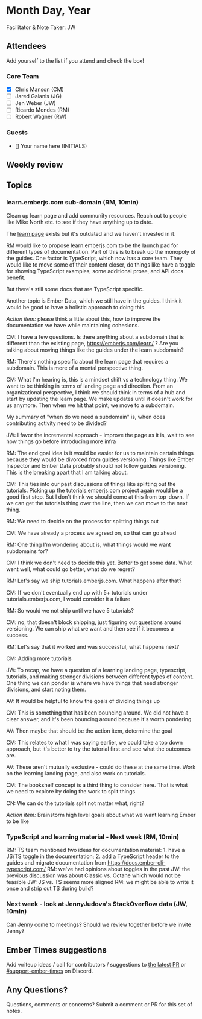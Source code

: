 # Month Day, Year

Facilitator & Note Taker: JW

## Attendees

Add yourself to the list if you attend and check the box!

### Core Team

- [x] Chris Manson (CM)
- [ ] Jared Galanis (JG)
- [ ] Jen Weber (JW)
- [ ] Ricardo Mendes (RM)
- [ ] Robert Wagner (RW)

### Guests

- [] Your name here (INITIALS)

## Weekly review

## Topics

<!-- If you would like to add a topic to the agenda please add a suggestion to the PR using the following format: -->
<!-- ### Your topic (INITIALS, expected duration in minutes) -->

### learn.emberjs.com sub-domain (RM, 10min)

Clean up learn page and add community resources. Reach out to people like
Mike North etc. to see if they have anything up to date.

The [learn page](https://emberjs.com/learn/) exists but it's outdated and we 
haven't invested in it.

RM would like to propose learn.emberjs.com to be the launch pad for different
types of documentation. Part of this is to break up the monopoly of the guides.
One factor is TypeScript, which now has a core team. They would like to move
some of their content closer, do things like have a toggle for showing
TypeScript examples, some additional prose, and API docs benefit.

But there's still some docs that are TypeScript specific.

Another topic is Ember Data, which we still have in the guides.
I think it would be good to have a holistic approach to doing this.

*Action item:* please think a little about this, how to improve the documentation
we have while maintaining cohesions.

CM: I have a few questions. Is there anything about a subdomain that is different
than the existing page, https://emberjs.com/learn/ ? Are you talking about
moving things like the guides under the learn subdomain?

RM: There's nothing specific about the learn page that requires a subdomain.
This is more of a mental perspective thing.

CM: What I'm hearing is, this is a mindset shift vs a technology thing.
We want to be thinking in terms of landing page and direction.
From an organizational perspective, I think we should think in terms of a hub
and start by updating the learn page. We make updates until it doesn't work for
us anymore. Then when we hit that point, we move to a subdomain.

My summary of "when do we need a subdomain" is, when does contributing activity
need to be divided?

JW: I favor the incremental approach - improve the page as it is, wait to see
how things go before introducing more infra

RM: The end goal idea is it would be easier for us to maintain certain things
because they would be divorced from guides versioning. Things like Ember
Inspector and Ember Data probably should not follow guides versioning.
This is the breaking apart that I am talking about.

CM: This ties into our past discussions of things like splitting out the
tutorials. Picking up the tutorials.emberjs.com project again would be a good
first step. But I don't think we should come at this from top-down. If we can
get the tutorials thing over the line, then we can move to the next thing.

RM: We need to decide on the process for splitting things out

CM: We have already a process we agreed on, so that can go ahead

RM: One thing I'm wondering about is, what things would we want subdomains for?

CM: I think we don't need to decide this yet. Better to get some data.
What went well, what could go better, what do we regret?

RM: Let's say we ship tutorials.emberjs.com. What happens after that?

CM: If we don't eventually end up with 5+ tutorials under tutorials.emberjs.com,
I would consider it a failure

RM: So would we not ship until we have 5 tutorials?

CM: no, that doesn't block shipping, just figuring out questions around
versioning. We can ship what we want and then see if it becomes a success.

RM: Let's say that it worked and was successful, what happens next?

CM: Adding more tutorials

JW: To recap, we have a question of a learning landing page,
typescript, tutorials, and making stronger divisions between different types of
content. One thing we can ponder is where we have things that need stronger
divisions, and start noting them.

AV: It would be helpful to know the goals of dividing things up

CM: This is something that has been bouncing around. We did not have a clear
answer, and it's been bouncing around because it's worth pondering

AV: Then maybe that should be the action item, determine the goal

CM: This relates to what I was saying earlier, we could take a top down approach,
but it's better to try the tutorial first and see what the outcomes are.

AV: These aren't mutually exclusive - could do these at the same time.
Work on the learning landing page, and also work on tutorials.

CM: The bookshelf concept is a third thing to consider here. That is what
we need to explore by doing the work to split things

CN: We can do the tutorials split not matter what, right?

*Action item:* Brainstorm high level goals about what we want learning Ember to be like

### TypeScript and learning material - Next week (RM, 10min)

RM: TS team mentioned two ideas for documentation material: 1. have a JS/TS toggle in the documentation; 2. add a TypeScript header to the guides and migrate documentation from https://docs.ember-cli-typescript.com/
RM: we've had opinions about toggles in the past
JW: the previous discussion was about Classic vs. Octane which would not be feasible
JW: JS vs. TS seems more aligned
RM: we might be able to write it once and strip out TS during build?

### Next week - look at JennyJudova's StackOverflow data (JW, 10min)

Can Jenny come to meetings? Should we review together before we invite Jenny?

## Ember Times suggestions

Add writeup ideas / call for contributors / suggestions to [the latest PR](https://github.com/ember-learn/ember-blog/pulls?q=is%3Aopen+is%3Apr+label%3A%22%F0%9F%97%9E+embertimes%22%20or%20#support-ember-times) or [#support-ember-times](https://discordapp.com/channels/480462759797063690/485450546887786506) on Discord.

## Any Questions?

Questions, comments or concerns? Submit a comment or PR for this set of notes.

